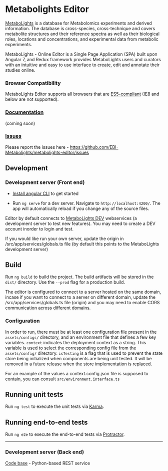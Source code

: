 # Metabolights Editor

[MetaboLights](https://www.ebi.ac.uk/metabolights) is a database for Metabolomics experiments and derived information. The database is cross-species, cross-technique and covers metabolite structures and their reference spectra as well as their biological roles, locations and concentrations, and experimental data from metabolic experiments.

MetaboLights - Online Editor is a Single Page Application (SPA) built upon Angular 7, and Redux framework provides MetaboLights users and curators with an intuitive and easy to use interface to create, edit and annotate their studies online.

### Browser Compatibility

MetaboLights Editor supports all browsers that are [ES5-compliant](http://kangax.github.io/compat-table/es5/) (IE8 and below are not supported).

### [Documentation](https://github.com/EBI-Metabolights/metabolights-editor/wiki)

(coming soon)

### [Issues](https://github.com/EBI-Metabolights/metabolights-editor/issues)

Please report the issues here - https://github.com/EBI-Metabolights/metabolights-editor/issues

## Development

### Development server (Front end)

- [Install angular CLI](https://angular.io/cli) to get started

- Run `ng serve` for a dev server. Navigate to `http://localhost:4200/`. The app will automatically reload if you change any of the source files.

Editor by default connects to [MetaboLights DEV](https://wwwdev.ebi.ac.uk/metabolights) webservices (a development server to test new features). You may need to create a DEV account inorder to login and test.

If you would like run your own server, update the origin in /src/app/services/globals.ts file (by default this points to the MetaboLights development server)

## Build

Run `ng build` to build the project. The build artifacts will be stored in the `dist/` directory. Use the `--prod` flag for a production build.

The editor is configured to connect to a server hosted on the same domain, incase if you want to connect to a server on different domain, update the /src/app/services/globals.ts file (origin) and you may need to enable CORS communication across different domains.

### Configuration

In order to run, there must be at least one configuration file present in the `assets/configs/` directory, and an environment file that defines a few key variables. `context` indicates the deployment context as a string. This variable is used to select the corresponding config file from the `assets/config/` directory. `isTesting` is a flag that is used to prevent the state store being initialized when components are being unit tested. It will be removed in a future release when the store implementation is replaced.

For an example of the values a context.config.json file is supposed to contain, you can consult `src/environment.interface.ts`

## Running unit tests

Run `ng test` to execute the unit tests via [Karma](https://karma-runner.github.io).

## Running end-to-end tests

Run `ng e2e` to execute the end-to-end tests via [Protractor](http://www.protractortest.org/).

---

### Development server (Back end)

[Code base](https://github.com/EBI-Metabolights/MtblsWS-Py) - Python-based REST service
